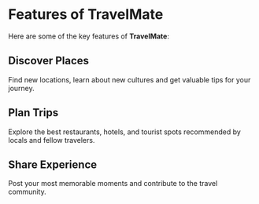 # Features of TravelMate

Here are some of the key features of **TravelMate**:

## Discover Places ##

Find new locations, learn about new cultures and get valuable tips for your journey.


## Plan Trips ##

Explore the best restaurants, hotels, and tourist spots recommended by locals and fellow travelers.

## Share Experience ##
Post your most memorable moments and contribute to the travel community.

